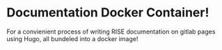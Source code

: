 # Documentation Docker Container!
For a convienient process of writing RISE documentation on gitlab pages using Hugo, all bundeled into a docker image!
